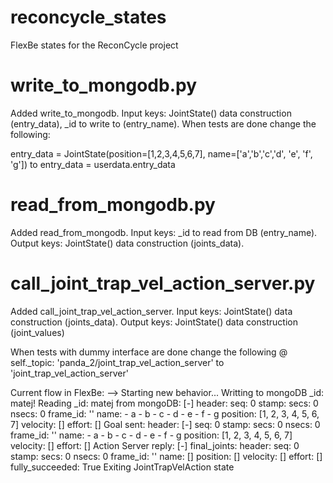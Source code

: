 # reconcycle_states
FlexBe states for the ReconCycle project

# write_to_mongodb.py
Added write_to_mongodb. Input keys: JointState() data construction (entry_data), _id to write to (entry_name).
When tests are done change the following:

entry_data = JointState(position=[1,2,3,4,5,6,7], name=['a','b','c','d', 'e', 'f', 'g'])
to
entry_data = userdata.entry_data

# read_from_mongodb.py
Added read_from_mongodb. Input keys: _id to read from DB (entry_name). Output keys: JointState() data construction (joints_data).

# call_joint_trap_vel_action_server.py
Added call_joint_trap_vel_action_server. Input keys: JointState() data construction (joints_data). Output keys: JointState()
data construction (joint_values)

When tests with dummy interface are done change the following @ self._topic:
'panda_2/joint_trap_vel_action_server' to 'joint_trap_vel_action_server'



Current flow in FlexBe:
 --> Starting new behavior...
 Writting to mongoDB _id: matej!
 Reading _id: matej from mongoDB: [-]
     header: 
      seq: 0
      stamp: 
        secs: 0
        nsecs:         0
      frame_id: ''
    name: 
      - a
      - b
      - c
      - d
      - e
      - f
      - g
    position: [1, 2, 3, 4, 5, 6, 7]
    velocity: []
    effort: []
 Goal sent: header: [-]
      seq: 0
      stamp: 
        secs: 0
        nsecs:         0
      frame_id: ''
    name: 
      - a
      - b
      - c
      - d
      - e
      - f
      - g
    position: [1, 2, 3, 4, 5, 6, 7]
    velocity: []
    effort: []
 Action Server reply: [-]
     final_joints: 
      header: 
        seq: 0
        stamp: 
          secs: 0
          nsecs:         0
        frame_id: ''
      name: []
      position: []
      velocity: []
      effort: []
    fully_succeeded: True
 Exiting JointTrapVelAction state

